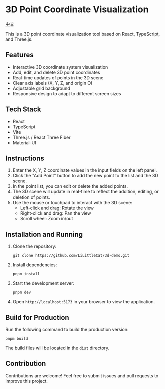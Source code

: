 # 3D Point Coordinate Visualization

[中文](README_CN.md)

This is a 3D point coordinate visualization tool based on React, TypeScript, and Three.js.

## Features

- Interactive 3D coordinate system visualization
- Add, edit, and delete 3D point coordinates
- Real-time updates of points in the 3D scene
- Clear axis labels (X, Y, Z, and origin O)
- Adjustable grid background
- Responsive design to adapt to different screen sizes

## Tech Stack

- React
- TypeScript
- Vite
- Three.js / React Three Fiber
- Material-UI

## Instructions

1. Enter the X, Y, Z coordinate values in the input fields on the left panel.
2. Click the "Add Point" button to add the new point to the list and the 3D scene.
3. In the point list, you can edit or delete the added points.
4. The 3D scene will update in real-time to reflect the addition, editing, or deletion of points.
5. Use the mouse or touchpad to interact with the 3D scene:
   - Left-click and drag: Rotate the view
   - Right-click and drag: Pan the view
   - Scroll wheel: Zoom in/out

## Installation and Running

1. Clone the repository:

   ```
   git clone https://github.com/LiLittleCat/3d-demo.git
   ```

2. Install dependencies:

   ```
   pnpm install
   ```

3. Start the development server:

   ```
   pnpm dev
   ```

4. Open `http://localhost:5173` in your browser to view the application.

## Build for Production

Run the following command to build the production version:

```
pnpm build
```

The build files will be located in the `dist` directory.

## Contribution

Contributions are welcome! Feel free to submit issues and pull requests to improve this project.

